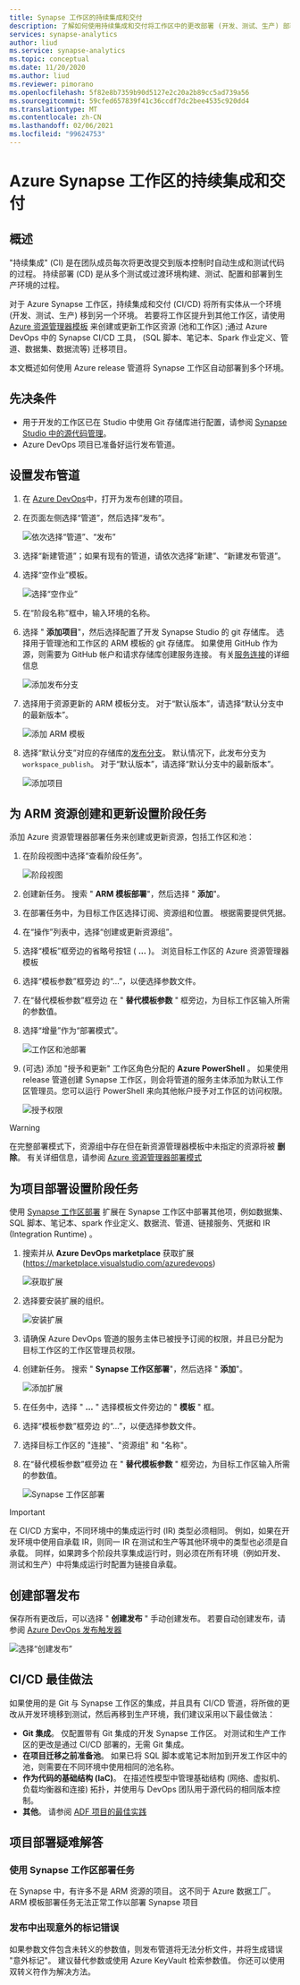 ```yaml
---
title: Synapse 工作区的持续集成和交付
description: 了解如何使用持续集成和交付将工作区中的更改部署 (开发、测试、生产) 部署到另一个环境。
services: synapse-analytics
author: liud
ms.service: synapse-analytics
ms.topic: conceptual
ms.date: 11/20/2020
ms.author: liud
ms.reviewer: pimorano
ms.openlocfilehash: 5f82e8b7359b90d5127e2c20a2b89cc5ad739a56
ms.sourcegitcommit: 59cfed657839f41c36ccdf7dc2bee4535c920dd4
ms.translationtype: MT
ms.contentlocale: zh-CN
ms.lasthandoff: 02/06/2021
ms.locfileid: "99624753"
---
```

# <a name="continuous-integration-and-delivery-for-azure-synapse-workspace"></a>Azure Synapse 工作区的持续集成和交付

## <a name="overview"></a>概述

"持续集成" (CI) 是在团队成员每次将更改提交到版本控制时自动生成和测试代码的过程。 持续部署 (CD) 是从多个测试或过渡环境构建、测试、配置和部署到生产环境的过程。

对于 Azure Synapse 工作区，持续集成和交付 (CI/CD) 将所有实体从一个环境 (开发、测试、生产) 移到另一个环境。 若要将工作区提升到其他工作区，请使用 [Azure 资源管理器模板](../../azure-resource-manager/templates/overview.md) 来创建或更新工作区资源 (池和工作区) ;通过 Azure DevOps 中的 Synapse CI/CD 工具， (SQL 脚本、笔记本、Spark 作业定义、管道、数据集、数据流等) 迁移项目。 

本文概述如何使用 Azure release 管道将 Synapse 工作区自动部署到多个环境。

## <a name="prerequisites"></a>先决条件

-   用于开发的工作区已在 Studio 中使用 Git 存储库进行配置，请参阅 [Synapse Studio 中的源代码管理](source-control.md)。
-   Azure DevOps 项目已准备好运行发布管道。

## <a name="set-up-a-release-pipelines"></a>设置发布管道

1.  在 [Azure DevOps](https://dev.azure.com/)中，打开为发布创建的项目。

1.  在页面左侧选择“管道”，然后选择“发布”。 

    ![依次选择“管道”、“发布”](media/create-release-1.png)

1.  选择“新建管道”；如果有现有的管道，请依次选择“新建”、“新建发布管道”。  

1.  选择“空作业”模板。

    ![选择“空作业”](media/create-release-select-empty.png)

1.  在“阶段名称”框中，输入环境的名称。

1.  选择 " **添加项目**"，然后选择配置了开发 Synapse Studio 的 git 存储库。 选择用于管理池和工作区的 ARM 模板的 git 存储库。 如果使用 GitHub 作为源，则需要为 GitHub 帐户和请求存储库创建服务连接。 有关[服务连接](/azure/devops/pipelines/library/service-endpoints)的详细信息 

    ![添加发布分支](media/release-creation-github.png)

1.  选择用于资源更新的 ARM 模板分支。 对于“默认版本”，请选择“默认分支中的最新版本”。 

    ![添加 ARM 模板](media/release-creation-arm-branch.png)

1.  选择“默认分支”对应的存储库的[发布分支](source-control.md#configure-publishing-settings)。 默认情况下，此发布分支为 `workspace_publish`。 对于“默认版本”，请选择“默认分支中的最新版本”。 

    ![添加项目](media/release-creation-publish-branch.png)

## <a name="set-up-a-stage-task-for-arm-resource-create-and-update"></a>为 ARM 资源创建和更新设置阶段任务 

添加 Azure 资源管理器部署任务来创建或更新资源，包括工作区和池：

1. 在阶段视图中选择“查看阶段任务”。

    ![阶段视图](media/release-creation-stage-view.png)

1. 创建新任务。 搜索 " **ARM 模板部署**"，然后选择 " **添加**"。

1. 在部署任务中，为目标工作区选择订阅、资源组和位置。 根据需要提供凭据。

1. 在“操作”列表中，选择“创建或更新资源组”。 

1. 选择“模板”框旁边的省略号按钮 ( **...** )。 浏览目标工作区的 Azure 资源管理器模板

1. 选择“模板参数”框旁边 的“…”，以便选择参数文件。

1. 在“替代模板参数”框旁边 在 " **替代模板参数** " 框旁边，为目标工作区输入所需的参数值。 

1. 选择“增量”作为“部署模式”。 
    
    ![工作区和池部署](media/pools-resource-deploy.png)

1.  (可选) 添加 "授予和更新" 工作区角色分配的 **Azure PowerShell** 。 如果使用 release 管道创建 Synapse 工作区，则会将管道的服务主体添加为默认工作区管理员。您可以运行 PowerShell 来向其他帐户授予对工作区的访问权限。 
    
    ![授予权限](media/release-creation-grant-permission.png)

 > [!WARNING]
> 在完整部署模式下，资源组中存在但在新资源管理器模板中未指定的资源将被 **删除**。 有关详细信息，请参阅 [Azure 资源管理器部署模式](../../azure-resource-manager/templates/deployment-modes.md)

## <a name="set-up-a-stage-task-for-artifacts-deployment"></a>为项目部署设置阶段任务 

使用 [Synapse 工作区部署](https://marketplace.visualstudio.com/items?itemName=AzureSynapseWorkspace.synapsecicd-deploy) 扩展在 Synapse 工作区中部署其他项，例如数据集、SQL 脚本、笔记本、spark 作业定义、数据流、管道、链接服务、凭据和 IR (Integration Runtime) 。  

1. 搜索并从 **Azure DevOps marketplace** 获取扩展 (https://marketplace.visualstudio.com/azuredevops) 

     ![获取扩展](media/get-extension-from-market.png)

1. 选择要安装扩展的组织。 

     ![安装扩展](media/install-extension.png)

1. 请确保 Azure DevOps 管道的服务主体已被授予订阅的权限，并且已分配为目标工作区的工作区管理员权限。 

1. 创建新任务。 搜索 " **Synapse 工作区部署**"，然后选择 " **添加**"。

     ![添加扩展](media/add-extension-task.png)

1.  在任务中，选择 " **...** " 选择模板文件旁边的 " **模板** " 框。

1. 选择“模板参数”框旁边 的“…”，以便选择参数文件。

1. 选择目标工作区的 "连接"、"资源组" 和 "名称"。 

1. 在“替代模板参数”框旁边 在 " **替代模板参数** " 框旁边，为目标工作区输入所需的参数值。 

    ![Synapse 工作区部署](media/create-release-artifacts-deployment.png)

> [!IMPORTANT]
> 在 CI/CD 方案中，不同环境中的集成运行时 (IR) 类型必须相同。 例如，如果在开发环境中使用自承载 IR，则同一 IR 在测试和生产等其他环境中的类型也必须是自承载。 同样，如果跨多个阶段共享集成运行时，则必须在所有环境（例如开发、测试和生产）中将集成运行时配置为链接自承载。

## <a name="create-release-for-deployment"></a>创建部署发布 

保存所有更改后，可以选择 " **创建发布** " 手动创建发布。 若要自动创建发布，请参阅 [Azure DevOps 发布触发器](/azure/devops/pipelines/release/triggers)

   ![选择“创建发布”](media/release-creation-manually.png)

## <a name="best-practices-for-cicd"></a>CI/CD 最佳做法

如果使用的是 Git 与 Synapse 工作区的集成，并且具有 CI/CD 管道，将所做的更改从开发环境移到测试，然后再移到生产环境，我们建议采用以下最佳做法：

-   **Git 集成**。 仅配置带有 Git 集成的开发 Synapse 工作区。 对测试和生产工作区的更改是通过 CI/CD 部署的，无需 Git 集成。
-   **在项目迁移之前准备池**。 如果已将 SQL 脚本或笔记本附加到开发工作区中的池，则需要在不同环境中使用相同的池名称。 
-   **作为代码的基础结构 (IaC)**。 在描述性模型中管理基础结构 (网络、虚拟机、负载均衡器和连接) 拓扑，并使用与 DevOps 团队用于源代码的相同版本控制。 
-   **其他**。 请参阅 [ADF 项目的最佳实践](../../data-factory/continuous-integration-deployment.md#best-practices-for-cicd)

## <a name="troubleshooting-artifacts-deployment"></a>项目部署疑难解答 

### <a name="use-the-synapse-workspace-deployment-task"></a>使用 Synapse 工作区部署任务

在 Synapse 中，有许多不是 ARM 资源的项目。 这不同于 Azure 数据工厂。 ARM 模板部署任务无法正常工作以部署 Synapse 项目
 
### <a name="unexpected-token-error-in-release"></a>发布中出现意外的标记错误

如果参数文件包含未转义的参数值，则发布管道将无法分析文件，并将生成错误 "意外标记"。 建议替代参数或使用 Azure KeyVault 检索参数值。 你还可以使用双转义符作为解决方法。

